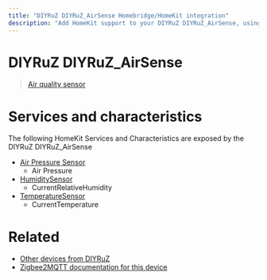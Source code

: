 ```yaml
---
title: "DIYRuZ DIYRuZ_AirSense Homebridge/HomeKit integration"
description: "Add HomeKit support to your DIYRuZ DIYRuZ_AirSense, using Homebridge, Zigbee2MQTT and homebridge-z2m."
---
```

<!---
This file has been GENERATED using src/docgen/docgen.ts
DO NOT EDIT THIS FILE MANUALLY!
-->
# DIYRuZ DIYRuZ_AirSense
> [Air quality sensor](https://modkam.ru/?p=1715)


# Services and characteristics
The following HomeKit Services and Characteristics are exposed by
the DIYRuZ DIYRuZ_AirSense

* [Air Pressure Sensor](../../sensors.md)
  * Air Pressure
* [HumiditySensor](../../sensors.md)
  * CurrentRelativeHumidity
* [TemperatureSensor](../../sensors.md)
  * CurrentTemperature


# Related
* [Other devices from DIYRuZ](../index.md#diyruz)
* [Zigbee2MQTT documentation for this device](https://www.zigbee2mqtt.io/devices/DIYRuZ_AirSense.html)